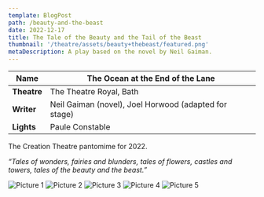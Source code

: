 ```yaml
---
template: BlogPost
path: /beauty-and-the-beast
date: 2022-12-17
title: The Tale of the Beauty and the Tail of the Beast
thumbnail: '/theatre/assets/beauty+thebeast/featured.png'
metaDescription: A play based on the novel by Neil Gaiman.
---
```


| **Name**   | The Ocean at the End of the Lane                      |
|------------|-------------------------------------------------------|
| **Theatre**|      The Theatre Royal, Bath                          |
| **Writer** |      Neil Gaiman (novel), Joel Horwood (adapted for stage)|
| **Lights** |      Paule Constable                                  |

The Creation Theatre pantomime for 2022.   


*“Tales of wonders, fairies and blunders, tales of flowers, castles and towers, tales of the beauty and the beast.”*


![Picture 1](/theatre/assets/beauty+thebeast/BeautyBeast_Show1.jpg)
![Picture 2](/theatre/assets/beauty+thebeast/BeautyBeast_Show2.jpg)
![Picture 3](/theatre/assets/beauty+thebeast/BeautyBeast_Show3.jpg)
![Picture 4](/theatre/assets/beauty+thebeast/BeautyBeast_Show4.jpg)
![Picture 5](/theatre/assets/beauty+thebeast/BeautyBeast_Show5.jpg)